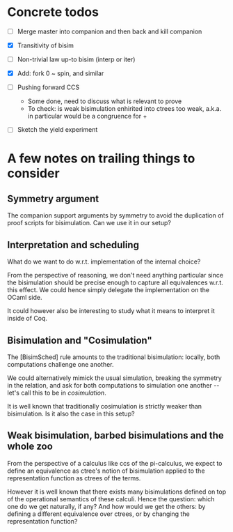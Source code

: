 # Concrete todos

- [ ] Merge master into companion and then back and kill companion

- [x] Transitivity of bisim

- [ ] Non-trivial law up-to bisim (interp or iter)

- [x] Add: fork 0 ~ spin, and similar

- [ ] Pushing forward CCS
	+ Some done, need to discuss what is relevant to prove
  + To check: is weak bisimulation enhirited into ctrees too weak, a.k.a. in particular would be a congruence for +  

- [ ] Sketch the yield experiment

# A few notes on trailing things to consider

## Symmetry argument

The companion support arguments by symmetry to avoid the duplication of proof scripts for bisimulation.
Can we use it in our setup? 

## Interpretation and scheduling

What do we want to do w.r.t. implementation of the internal choice?

From the perspective of reasoning, we don't need anything particular since the bisimulation should be precise enough to capture all equivalences w.r.t. this effect.
We could hence simply delegate the implementation on the OCaml side.

It could however also be interesting to study what it means to interpret it inside of Coq.

## Bisimulation and "Cosimulation"

The [BisimSched] rule amounts to the traditional bisimulation: locally, both computations challenge one another.

We could alternatively mimick the usual simulation, breaking the symmetry in the relation, and ask for both
computations to simulation one another -- let's call this to be in _cosimulation_.

It is well known that traditionally cosimulation is strictly weaker than bisimulation. Is it also the case in this setup?

## Weak bisimulation, barbed bisimulations and the whole zoo

From the perspective of a calculus like ccs of the pi-calculus, we expect to define an equivalence as ctree's notion of bisimulation applied to the representation function as ctrees of the terms.

However it is well known that there exists many bisimulations defined on top of the operational semantics of these calculi. Hence the question: which one do we get naturally, if any? And how would we get the others: by defining a different equivalence over ctrees, or by changing the representation function?
